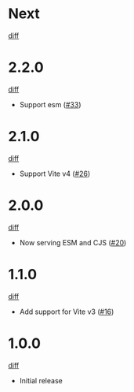 # Next

[diff](https://github.com/Shinigami92/vite-plugin-time-reporter/compare/2.2.0...main)

# 2.2.0

[diff](https://github.com/Shinigami92/vite-plugin-time-reporter/compare/2.1.0...2.2.0)

- Support esm ([#33])

[#33]: https://github.com/Shinigami92/vite-plugin-time-reporter/pull/33

# 2.1.0

[diff](https://github.com/Shinigami92/vite-plugin-time-reporter/compare/2.0.0...2.1.0)

- Support Vite v4 ([#26])

[#26]: https://github.com/Shinigami92/vite-plugin-time-reporter/pull/26

# 2.0.0

[diff](https://github.com/Shinigami92/vite-plugin-time-reporter/compare/1.1.0...2.0.0)

- Now serving ESM and CJS ([#20])

[#20]: https://github.com/Shinigami92/vite-plugin-time-reporter/pull/20

# 1.1.0

[diff](https://github.com/Shinigami92/vite-plugin-time-reporter/compare/1.0.0...1.1.0)

- Add support for Vite v3 ([#16])

[#16]: https://github.com/Shinigami92/vite-plugin-time-reporter/issues/16

# 1.0.0

[diff](https://github.com/Shinigami92/vite-plugin-time-reporter/compare/cbfb2b47b41a1752b83a1240b25eb81749c288ce...1.0.0)

- Initial release
